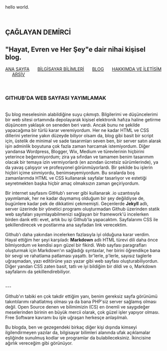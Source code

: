 <br><p3>hello world.</p3>
<html>
	<head>
		<title>Ana Sayfa</title>
		<link rel="stylesheet" type="text/css" href="RMStyle.css">
		<link rel="icon" href="coloricon.png">
		<link rel="stylesheet" href="sunburst.css">
		<script src="highlight.pack.js"></script><script>hljs.initHighlightingOnLoad();</script>
	</head>
	<br>
</html>
  

## ÇAĞLAYAN DEMİRCİ
<p2>"Hayat, Evren ve Her Şey"e dair nihai kişisel blog.</p2>
---
[ANA SAYFA](https://caglayandemirci.github.io) &nbsp;&emsp;
[BİLGİSAYAR BİLİMLERİ](https://caglayandemirci.github.io/CS/MainPage)	&nbsp;&emsp;
[BLOG](https://caglayandemirci.github.io/page2)	&nbsp;&emsp;
[HAKKIMDA VE İLETİŞİM](https://caglayandemirci.github.io/iletisim)	&nbsp;&emsp;
[ARŞİV](https://caglayandemirci.github.io/page2)	&nbsp;&emsp;
<br><br><br>
### GITHUB'DA WEB SAYFASI YAYIMLAMAK
<br>
Şu blog meselesinin alabildiğine suyu çıkmıştı. Bilgilerimi ve düşüncelerimi bir web sitesi ortamında depolayarak
kişisel elektronik hafıza haline getirme düşüncem yaklaşık on seneden beri vardı. Ancak bunu ne şekilde yapacağıma
bir türlü karar veremiyordum. Her ne kadar HTML ve CSS dillerini yeterine yakın düzeyde biliyor olsam da, blog 
gibi basit bir script için, üstelik de minimal ve sade tasarımları seven ben, bir server satın alarak işin adminlik
boyutuna çok fazla zaman harcamak istemiyordum. Diğer yandansa Wordpress, Blogger, Wix, Medium ve türevlerinin hiçbirini
yeterince beğenmiyordum; zira ya sıfırdan ve tamamen benim tasarımım olacak bir temaya izin vermiyorlardı (en azından 
ücretsiz sürümlerinde), ya da yavaş çalışıyor ve profesyonel görünmüyorlardı. Bir şekilde bu işlerin hiçbiri içime 
sinmiyordu, benimseyemiyordum. Bu sıralarda boş zamanlarımda HTML ve CSS kullanarak sayfalar tasarlıyor ve estetiği
seyretmekten başka hiçbir amaç olmaksızın zaman geçiriyordum.

Bir internet sayfasını GitHub'ı server gibi kullanarak .io uzantısıyla yayımlamak, her ne kadar duymamış olduğum bir şey
değildiyse de, bugünlere kadar pek de dikkatimi çekmemişti. Geçenlerde **Jekyll** adlı, server üzerinde bir yönetici
programı oluşturmadan Github üzerinden statik web sayfaları yayımlayabilmenizi sağlayan bir framework'ü incelerken 
birden dank etti: evet, artık bu işi Github'la yapacaktım. Sayfalarımı CSS ile şekillendirecek ve postlarıma ana sayfadan
link verecektim.

Github'ı daha yakından incelerken fazlasıyla iyi olduğuna karar verdim. Hayal ettiğim her şeyi karşıladı: **Markdown**
adlı HTML türevi dili daha önce bilmiyordum ve kendisi aşırı güzel bir fikirdi. Web sayfası paragrafları oluşturmak için 
Markdown'ın sağladığı syntaxlar, her birini öğrendikçe bana bir sevgi ve rahatlama patlaması yaşattı. br'lerle, p'lerle,
sayısız taglerle uğraşmadan, yazı editörüne yazı yazar gibi web sayfası oluşturabiliyordun. Diğer yandan CSS zaten basit, 
tatlı ve iyi bildiğim bir dildi ve o, Markdown sayfalarını da şekillendirebiliyor.

<br>---<br>

Github'ın tabiki en çok takdir ettiğim yanı, benim gereksiz sayfa görünümü takıntılarımı rahatlatmış olması ya da bana PHP'siz server sağlamış olması değil. Open Source denen ve bilimimizin (CS) en önemli ve saygıdeğer meselerinden birinin en büyük mercii olarak, çok güzel işler yapıyor olması. Free Software kavramı bu işle uğraşan herkesçe anlaşılmalı.

Bu blogda, ben ve gezegendeki birkaç diğer kişi dışında kimseyi ilgilendirmeyen yazılar da, bilgisayar bilimleri alanında ufak açıklamalar eşliğinde sunulmuş kodlar ve programlar da bulabileceksiniz. İkincisine ağırlık vereceğim gibi görünüyor. 
<br><br>
<br>
